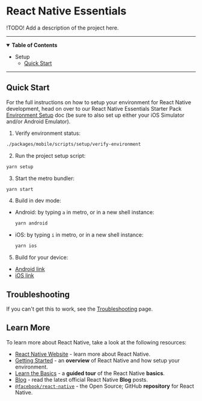# React Native Essentials

!TODO! Add a description of the project here.

---

<details open>
  <summary><strong>Table of Contents</strong></summary>

- Setup
  - [Quick Start](#quick-start)
  </details>

---

## Quick Start

For the full instructions on how to setup your environment for React Native development, head on over to our React Native Essentials Starter Pack [Environment Setup](https://github.com/infinitered/ReactNativeEssentialsStarterPack/blob/main/docs/environment-setup-guide.md) doc (be sure to also set up either your iOS Simulator and/or Android Emulator).

1. Verify environment status:

```bash
./packages/mobile/scripts/setup/verify-environment
```

2. Run the project setup script:

```bash
yarn setup
```

3. Start the metro bundler:

```bash
yarn start
```

4. Build in dev mode:

- Android: by typing `a` in metro, or in a new shell instance:

  ```bash
  yarn android
  ```

- iOS: by typing `i` in metro, or in a new shell instance:

  ```bash
  yarn ios
  ```

5. Build for your device:

- [Android link](./docs/simulators-setup.md#yarn-android)
- [iOS link](./docs/simulators-setup.md#launching-a-specific-simulator)

## Troubleshooting

If you can't get this to work, see the [Troubleshooting](https://reactnative.dev/docs/troubleshooting) page.

## Learn More

To learn more about React Native, take a look at the following resources:

- [React Native Website](https://reactnative.dev) - learn more about React Native.
- [Getting Started](https://reactnative.dev/docs/environment-setup) - an **overview** of React Native and how setup your environment.
- [Learn the Basics](https://reactnative.dev/docs/getting-started) - a **guided tour** of the React Native **basics**.
- [Blog](https://reactnative.dev/blog) - read the latest official React Native **Blog** posts.
- [`@facebook/react-native`](https://github.com/facebook/react-native) - the Open Source; GitHub **repository** for React Native.
